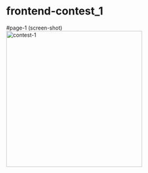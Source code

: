 # frontend-contest_1
#page-1 (screen-shot)
<img width="361" alt="contest-1" src="https://github.com/ik-deep/frontend-contest_1/assets/80601941/f1a8ff01-ef46-4c90-8763-e27ce3f94f62">

